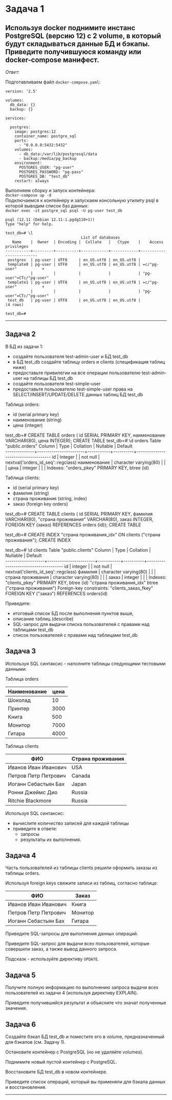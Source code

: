 # Задача 1

Используя docker поднимите инстанс PostgreSQL (версию 12) c 2 volume, в который будут складываться данные БД и бэкапы.
Приведите получившуюся команду или docker-compose манифест.  
---
_Ответ:_

Подготавливаем файл `docker-compose.yaml`:
```
version: '2.5'

volumes:
  db_data: {}
  backup: {}

services:

  postgres:
    image: postgres:12
    container_name: postgre_sql
    ports:
      - "0.0.0.0:5432:5432"
    volumes:
      - db_data:/var/lib/postgresql/data
      - backup:/media/pg_backup
    environment:
      POSTGRES_USER: "pg-user"
      POSTGRES_PASSWORD: "pg-pass"
      POSTGRES_DB: "test_db"
    restart: always
```
Выполняем сборку и запуск контейнера:  
`docker-compose up -d`  
Подключаемся к контейнеру и запускаем консольную утилиту psql в которой выводим список баз данных:  
`docker exec -it postgre_sql psql -U pg-user test_db`
```
psql (12.11 (Debian 12.11-1.pgdg110+1))
Type "help" for help.

test_db=# \l
                                 List of databases
   Name    |  Owner  | Encoding |  Collate   |   Ctype    |    Access privileges    
-----------+---------+----------+------------+------------+-------------------------
 postgres  | pg-user | UTF8     | en_US.utf8 | en_US.utf8 | 
 template0 | pg-user | UTF8     | en_US.utf8 | en_US.utf8 | =c/"pg-user"           +
           |         |          |            |            | "pg-user"=CTc/"pg-user"
 template1 | pg-user | UTF8     | en_US.utf8 | en_US.utf8 | =c/"pg-user"           +
           |         |          |            |            | "pg-user"=CTc/"pg-user"
 test_db   | pg-user | UTF8     | en_US.utf8 | en_US.utf8 | 
(4 rows)

test_db=# 
```

---

## Задача 2

В БД из задачи 1: 
- создайте пользователя test-admin-user и БД test_db
- в БД test_db создайте таблицу orders и clients (спeцификация таблиц ниже)
- предоставьте привилегии на все операции пользователю test-admin-user на таблицы БД test_db
- создайте пользователя test-simple-user  
- предоставьте пользователю test-simple-user права на SELECT/INSERT/UPDATE/DELETE данных таблиц БД test_db

Таблица orders:
- id (serial primary key)
- наименование (string)
- цена (integer)

test_db=# CREATE TABLE orders ( id SERIAL PRIMARY KEY, наименование VARCHAR(80), цена INTEGER);
CREATE TABLE
test_db=# \d orders
                                      Table "public.orders"
    Column    |         Type          | Collation | Nullable |              Default               
--------------+-----------------------+-----------+----------+------------------------------------
 id           | integer               |           | not null | nextval('orders_id_seq'::regclass)
 наименование | character varying(80) |           |          | 
 цена         | integer               |           |          | 
Indexes:
    "orders_pkey" PRIMARY KEY, btree (id)


Таблица clients:
- id (serial primary key)
- фамилия (string)
- страна проживания (string, index)
- заказ (foreign key orders)

test_db=# CREATE TABLE clients ( id SERIAL PRIMARY KEY, фамилия VARCHAR(80), "страна проживания" VARCHAR(80), заказ INTEGER, FOREIGN KEY (заказ) REFERENCES orders (id));
CREATE TABLE

test_db=# CREATE INDEX "страна проживания_idx" ON clients ("страна проживания");
CREATE INDEX

test_db=# \d clients
                                         Table "public.clients"
      Column       |         Type          | Collation | Nullable |               Default               
-------------------+-----------------------+-----------+----------+-------------------------------------
 id                | integer               |           | not null | nextval('clients_id_seq'::regclass)
 фамилия           | character varying(80) |           |          | 
 страна проживания | character varying(80) |           |          | 
 заказ             | integer               |           |          | 
Indexes:
    "clients_pkey" PRIMARY KEY, btree (id)
    "страна проживания_idx" btree ("страна проживания")
Foreign-key constraints:
    "clients_заказ_fkey" FOREIGN KEY ("заказ") REFERENCES orders(id)



Приведите:
- итоговый список БД после выполнения пунктов выше,
- описание таблиц (describe)
- SQL-запрос для выдачи списка пользователей с правами над таблицами test_db
- список пользователей с правами над таблицами test_db

## Задача 3

Используя SQL синтаксис - наполните таблицы следующими тестовыми данными:

Таблица orders

|Наименование|цена|
|------------|----|
|Шоколад| 10 |
|Принтер| 3000 |
|Книга| 500 |
|Монитор| 7000|
|Гитара| 4000|

Таблица clients

|ФИО|Страна проживания|
|------------|----|
|Иванов Иван Иванович| USA |
|Петров Петр Петрович| Canada |
|Иоганн Себастьян Бах| Japan |
|Ронни Джеймс Дио| Russia|
|Ritchie Blackmore| Russia|

Используя SQL синтаксис:
- вычислите количество записей для каждой таблицы 
- приведите в ответе:
    - запросы 
    - результаты их выполнения.

## Задача 4

Часть пользователей из таблицы clients решили оформить заказы из таблицы orders.

Используя foreign keys свяжите записи из таблиц, согласно таблице:

|ФИО|Заказ|
|------------|----|
|Иванов Иван Иванович| Книга |
|Петров Петр Петрович| Монитор |
|Иоганн Себастьян Бах| Гитара |

Приведите SQL-запросы для выполнения данных операций.

Приведите SQL-запрос для выдачи всех пользователей, которые совершили заказ, а также вывод данного запроса.
 
Подсказк - используйте директиву `UPDATE`.

## Задача 5

Получите полную информацию по выполнению запроса выдачи всех пользователей из задачи 4 
(используя директиву EXPLAIN).

Приведите получившийся результат и объясните что значат полученные значения.

## Задача 6

Создайте бэкап БД test_db и поместите его в volume, предназначенный для бэкапов (см. Задачу 1).

Остановите контейнер с PostgreSQL (но не удаляйте volumes).

Поднимите новый пустой контейнер с PostgreSQL.

Восстановите БД test_db в новом контейнере.

Приведите список операций, который вы применяли для бэкапа данных и восстановления. 

---
